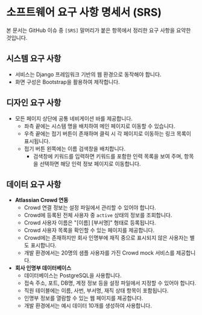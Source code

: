 # 소프트웨어 요구 사항 명세서 (SRS)

본 문서는 GitHub 이슈 중 `[SRS]` 말머리가 붙은 항목에서 정리한 요구 사항을 요약한 것입니다.

## 시스템 요구 사항
- 서비스는 Django 프레임워크 기반의 웹 환경으로 동작해야 합니다.
- 화면 구성은 Bootstrap을 활용하여 제작합니다.

## 디자인 요구 사항
- 모든 페이지 상단에 공통 네비게이션 바를 제공합니다.
  - 좌측 끝에는 시스템 명을 배치하여 메인 페이지로 이동할 수 있습니다.
  - 우측 끝에는 접기 버튼이 존재하며 클릭 시 각 페이지로 이동하는 링크 목록이 표시됩니다.
  - 접기 버튼 왼쪽에는 이름 검색창을 배치합니다.
    - 검색창에 키워드를 입력하면 키워드를 포함한 인력 목록을 보여 주며, 항목을 선택하면 해당 인력 정보 페이지로 이동합니다.

## 데이터 요구 사항
- **Atlassian Crowd 연동**
  - Crowd 연결 정보는 설정 파일에서 관리할 수 있어야 합니다.
  - Crowd에 등록된 전체 사용자 중 `active` 상태의 정보를 조회합니다.
  - Crowd 사용자 이름은 "[이름] [부서명]" 형태로 등록됩니다.
  - Crowd 사용자 목록을 확인할 수 있는 페이지를 제공합니다.
  - Crowd에는 존재하지만 회사 인명부에 재직 중으로 표시되지 않은 사용자는 별도 표시합니다.
  - 개발 환경에서는 20명의 샘플 사용자를 가진 Crowd mock 서비스를 제공합니다.
- **회사 인명부 데이터베이스**
  - 데이터베이스는 PostgreSQL을 사용합니다.
  - 접속 주소, 포트, DB명, 계정 정보 등을 설정 파일에서 지정할 수 있어야 합니다.
  - 직원 테이블에는 이름, 사번, 부서명, 재직 상태 항목이 포함됩니다.
  - 인명부 정보를 열람할 수 있는 웹 페이지를 제공합니다.
  - 개발 환경에서는 예시 데이터 10개를 생성하여 사용합니다.
